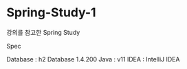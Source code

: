 # Spring-Study-1
강의를 참고한 Spring Study

Spec

Database : h2 Database 1.4.200
Java : v11
IDEA : IntelliJ IDEA
